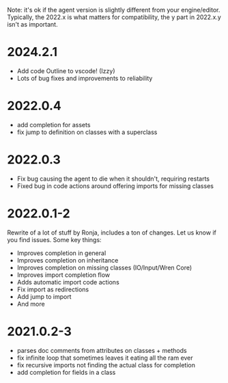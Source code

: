 Note: it's ok if the agent version is slightly different from your engine/editor.
Typically, the 2022.x is what matters for compatibility, the y part in 2022.x.y isn't as important.

# 2024.2.1

- Add code Outline to vscode! (Izzy)
- Lots of bug fixes and improvements to reliability

# 2022.0.4

- add completion for assets
- fix jump to definition on classes with a superclass

# 2022.0.3

- Fix bug causing the agent to die when it shouldn't, requiring restarts
- Fixed bug in code actions around offering imports for missing classes

# 2022.0.1-2

Rewrite of a lot of stuff by Ronja, includes a ton of changes. 
Let us know if you find issues. Some key things:

- Improves completion in general
- Improves completion on inheritance
- Improves completion on missing classes (IO/Input/Wren Core)
- Improves import completion flow
- Adds automatic import code actions
- Fix import as redirections
- Add jump to import
- And more

# 2021.0.2-3

- parses doc comments from attributes on classes + methods
- fix infinite loop that sometimes leaves it eating all the ram ever
- fix recursive imports not finding the actual class for completion
- add completion for fields in a class